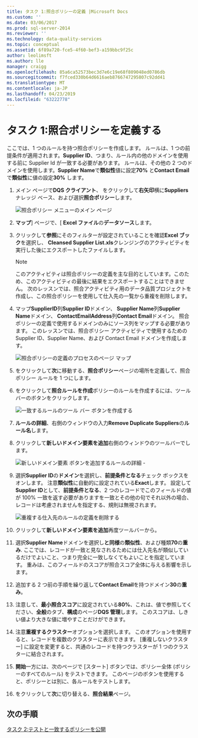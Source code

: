 ```yaml
---
title: タスク 1:照合ポリシーの定義 |Microsoft Docs
ms.custom: ''
ms.date: 03/06/2017
ms.prod: sql-server-2014
ms.reviewer: ''
ms.technology: data-quality-services
ms.topic: conceptual
ms.assetid: 6f89a720-fce5-4f60-bef3-a159bbc9f25c
author: leolimsft
ms.author: lle
manager: craigg
ms.openlocfilehash: 85a6ca52573bec3d7e6c19e68f809048ed0786db
ms.sourcegitcommit: f7fced330b64d6616aeb8766747295807c92dd41
ms.translationtype: MT
ms.contentlocale: ja-JP
ms.lasthandoff: 04/23/2019
ms.locfileid: "63222778"
---
```

# <a name="task-1-defining-a-matching-policy"></a>タスク 1:照合ポリシーを定義する
  ここでは、1 つのルールを持つ照合ポリシーを作成します。 ルールは、1 つの前提条件が適用されます。**Supplier ID**、つまり、ルール内の他のドメインを使用する前に Supplier Id が一致する必要があります。 ルールは、その他の 2 つのドメインを使用します。**Supplier Name**で**類似性**値に設定**70%** と**Contact Email**で**類似性**に値の設定**30%** します。  
  
1.  メイン ページで**DQS クライアント**、 をクリックして**右矢印**横に**Suppliers**ナレッジ ベース、および選択**照合ポリシー**します。  
  
     ![照合ポリシー メニューのメイン ページ](../../2014/tutorials/media/et-definingamatchingpolicy-01.jpg "照合ポリシー メニューのメイン ページ")  
  
2.  **マップ**] ページで、[ **Excel ファイル**の**データソース**します。  
  
3.  クリックして**参照**にそのフィルターが設定されていることを確認**Excel ブック**を選択し、 **Cleansed Supplier List.xls**クレンジングのアクティビティを実行した後にエクスポートしたファイルします。  
  
    > [!NOTE]  
    >  このアクティビティは照合ポリシーの定義を主な目的としています。このため、このアクティビティの最後に結果をエクスポートすることはできません。 次のレッスンでは、照合アクティビティ用のデータ品質プロジェクトを作成し、この照合ポリシーを使用して仕入先の一覧から重複を削除します。  
  
4.  マップ**SupplierID**列**Supplier ID**ドメイン、 **Supplier Name**列**Supplier Name**ドメイン、 **ContactEmailAddress**列**Contact Email**ドメイン。 照合ポリシーの定義で使用するドメインのみにソース列をマップする必要があります。 このレッスンでは、照合ポリシー アクティビティで使用するための Supplier ID、Supplier Name、および Contact Email ドメインを作成します。  
  
     ![照合ポリシーの定義のプロセスのページ マップ](../../2014/tutorials/media/et-definingamatchingpolicy-02.jpg "マップ ポリシー定義のプロセスを一致する ページ")  
  
5.  をクリックして**次**に移動する、**照合ポリシー**ページの場所を定義して、照合ポリシー ルールを 1 つにします。  
  
6.  をクリックして**照合ルールを作成**ポリシーのルールを作成するには、ツールバーのボタンをクリックします。  
  
     ![一致するルールのツール バー ボタンを作成する](../../2014/tutorials/media/et-definingamatchingpolicy-03.jpg "照合ルールのツール バー ボタンの作成")  
  
7.  **ルールの詳細**、右側のウィンドウの入力**Remove Duplicate Suppliers**の**ルール名**します。  
  
8.  クリックして**新しいドメイン要素を追加**右側のウィンドウのツールバーでします。  
  
     ![新しいドメイン要素 ボタンを追加するルールの詳細 -](../../2014/tutorials/media/et-definingamatchingpolicy-04.jpg "ルールの詳細 - 新しいドメイン要素 ボタンを追加")  
  
9. 選択**Supplier ID**の**ドメイン**を選択し、**前提条件となる**チェック ボックスをオンします。 注意**類似性**に自動的に設定されている**Exact**します。 設定して**Supplier ID**として、**前提条件となる**、2 つのレコードでこのフィールドの値が 100% 一致を返す必要がありますを一致とその他の句でそれ以外の場合、レコードは考慮されませんを指定する、規則は無視されます。  
  
     ![重複する仕入先のルールの定義を削除する](../../2014/tutorials/media/et-definingamatchingpolicy-05.jpg "仕入先の重複する規則の定義を削除します。")  
  
10. クリックして**新しいドメイン要素を追加**再度ツールバーから。  
  
11. 選択**Supplier Name**ドメインを選択し**と同様**の**類似性**、および種類**70**の**重み**.  ここでは、レコードが一致と見なされるためには仕入先名が類似しているだけでよいこと、つまり完全に一致しなくてもよいことを指定しています。 重みは、このフィールドのスコアが照合スコア全体に与える影響を示します。  
  
12. 追加する 2 つ前の手順を繰り返して**Contact Email**を持つドメイン**30**の**重み**。  
  
13. 注意して、**最小照合スコア**に設定されている**80%**、これは、値で参照してください、**全般**のタブ、**構成**のページ**DQS 管理**します。 このスコアは、しきい値より大きな値に増やすことだけができます。  
  
14. 注意**重複するクラスター**オプションを選択します。 このオプションを使用すると、レコードを複数のクラスターに表示できます。 [重複しないクラスター] に設定を変更すると、共通のレコードを持つクラスターが 1 つのクラスターに結合されます。  
  
15. **開始**一方には、次のページで [スタート] ボタンでは、ポリシー全体 (ポリシーのすべてのルール) をテストできます。 このページのボタンを使用すると、ポリシーとは別に、各ルールをテストします。  
  
16. をクリックして**次**に切り替える、**照合結果**ページ。  
  
## <a name="next-step"></a>次の手順  
 [タスク 2:テストと一致するポリシーを公開](../../2014/tutorials/task-2-testing-and-publishing-the-matching-policy.md)  
  
  
